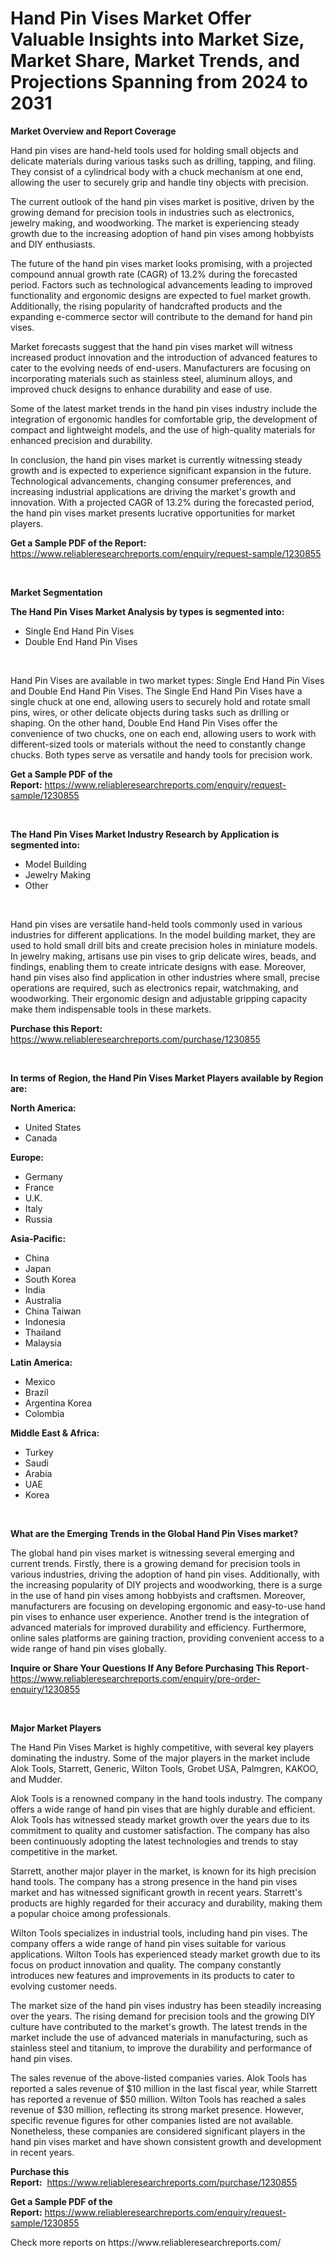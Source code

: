 <p><h1>Hand Pin Vises Market Offer Valuable Insights into Market Size, Market Share, Market Trends, and Projections Spanning from 2024 to 2031</h1></p><p><strong>Market Overview and Report Coverage</strong></p>
<p><p>Hand pin vises are hand-held tools used for holding small objects and delicate materials during various tasks such as drilling, tapping, and filing. They consist of a cylindrical body with a chuck mechanism at one end, allowing the user to securely grip and handle tiny objects with precision.</p><p>The current outlook of the hand pin vises market is positive, driven by the growing demand for precision tools in industries such as electronics, jewelry making, and woodworking. The market is experiencing steady growth due to the increasing adoption of hand pin vises among hobbyists and DIY enthusiasts.</p><p>The future of the hand pin vises market looks promising, with a projected compound annual growth rate (CAGR) of 13.2% during the forecasted period. Factors such as technological advancements leading to improved functionality and ergonomic designs are expected to fuel market growth. Additionally, the rising popularity of handcrafted products and the expanding e-commerce sector will contribute to the demand for hand pin vises.</p><p>Market forecasts suggest that the hand pin vises market will witness increased product innovation and the introduction of advanced features to cater to the evolving needs of end-users. Manufacturers are focusing on incorporating materials such as stainless steel, aluminum alloys, and improved chuck designs to enhance durability and ease of use.</p><p>Some of the latest market trends in the hand pin vises industry include the integration of ergonomic handles for comfortable grip, the development of compact and lightweight models, and the use of high-quality materials for enhanced precision and durability.</p><p>In conclusion, the hand pin vises market is currently witnessing steady growth and is expected to experience significant expansion in the future. Technological advancements, changing consumer preferences, and increasing industrial applications are driving the market's growth and innovation. With a projected CAGR of 13.2% during the forecasted period, the hand pin vises market presents lucrative opportunities for market players.</p></p>
<p><strong>Get a Sample PDF of the Report:</strong> <a href="https://www.reliableresearchreports.com/enquiry/request-sample/1230855">https://www.reliableresearchreports.com/enquiry/request-sample/1230855</a></p>
<p>&nbsp;</p>
<p><strong>Market Segmentation</strong></p>
<p><strong>The Hand Pin Vises Market Analysis by types is segmented into:</strong></p>
<p><ul><li>Single End Hand Pin Vises</li><li>Double End Hand Pin Vises</li></ul></p>
<p>&nbsp;</p>
<p><p>Hand Pin Vises are available in two market types: Single End Hand Pin Vises and Double End Hand Pin Vises. The Single End Hand Pin Vises have a single chuck at one end, allowing users to securely hold and rotate small pins, wires, or other delicate objects during tasks such as drilling or shaping. On the other hand, Double End Hand Pin Vises offer the convenience of two chucks, one on each end, allowing users to work with different-sized tools or materials without the need to constantly change chucks. Both types serve as versatile and handy tools for precision work.</p></p>
<p><strong>Get a Sample PDF of the Report:</strong>&nbsp;<a href="https://www.reliableresearchreports.com/enquiry/request-sample/1230855">https://www.reliableresearchreports.com/enquiry/request-sample/1230855</a></p>
<p>&nbsp;</p>
<p><strong>The Hand Pin Vises Market Industry Research by Application is segmented into:</strong></p>
<p><ul><li>Model Building</li><li>Jewelry Making</li><li>Other</li></ul></p>
<p>&nbsp;</p>
<p><p>Hand pin vises are versatile hand-held tools commonly used in various industries for different applications. In the model building market, they are used to hold small drill bits and create precision holes in miniature models. In jewelry making, artisans use pin vises to grip delicate wires, beads, and findings, enabling them to create intricate designs with ease. Moreover, hand pin vises also find application in other industries where small, precise operations are required, such as electronics repair, watchmaking, and woodworking. Their ergonomic design and adjustable gripping capacity make them indispensable tools in these markets.</p></p>
<p><strong>Purchase this Report:</strong>&nbsp; <a href="https://www.reliableresearchreports.com/purchase/1230855">https://www.reliableresearchreports.com/purchase/1230855</a></p>
<p>&nbsp;</p>
<p><strong>In terms of Region, the Hand Pin Vises Market Players available by Region are:</strong></p>
<p>
    <p> <strong> North America: </strong>
        <ul>
            <li>United States</li>
            <li>Canada</li>
        </ul>
        </p> 
    <p> <strong> Europe: </strong>
        <ul>
            <li>Germany</li>
            <li>France</li>
            <li>U.K.</li>
            <li>Italy</li>
            <li>Russia</li>
        </ul>
        </p> 
    <p> <strong> Asia-Pacific: </strong>
        <ul>
            <li>China</li>
            <li>Japan</li>
            <li>South Korea</li>
            <li>India</li>
            <li>Australia</li>
            <li>China Taiwan</li>
            <li>Indonesia</li>
            <li>Thailand</li>
            <li>Malaysia</li>
        </ul>
        </p> 
    <p> <strong> Latin America: </strong>
        <ul>
            <li>Mexico</li>
            <li>Brazil</li>
            <li>Argentina Korea</li>
            <li>Colombia</li>
        </ul>
        </p> 
    <p> <strong> Middle East & Africa: </strong>
        <ul>
            <li>Turkey</li>
            <li>Saudi</li>
            <li>Arabia</li>
            <li>UAE</li>
            <li>Korea</li>
        </ul>
    </p>
    </p>
<p>&nbsp;</p>
<p><strong>What are the Emerging Trends in the Global Hand Pin Vises market?</strong></p>
<p><p>The global hand pin vises market is witnessing several emerging and current trends. Firstly, there is a growing demand for precision tools in various industries, driving the adoption of hand pin vises. Additionally, with the increasing popularity of DIY projects and woodworking, there is a surge in the use of hand pin vises among hobbyists and craftsmen. Moreover, manufacturers are focusing on developing ergonomic and easy-to-use hand pin vises to enhance user experience. Another trend is the integration of advanced materials for improved durability and efficiency. Furthermore, online sales platforms are gaining traction, providing convenient access to a wide range of hand pin vises globally.</p></p>
<p><strong>Inquire or Share Your Questions If Any Before Purchasing This Report</strong>- <a href="https://www.reliableresearchreports.com/enquiry/pre-order-enquiry/1230855">https://www.reliableresearchreports.com/enquiry/pre-order-enquiry/1230855</a></p>
<p>&nbsp;</p>
<p><strong>Major Market Players</strong></p>
<p><p>The Hand Pin Vises Market is highly competitive, with several key players dominating the industry. Some of the major players in the market include Alok Tools, Starrett, Generic, Wilton Tools, Grobet USA, Palmgren, KAKOO, and Mudder.</p><p>Alok Tools is a renowned company in the hand tools industry. The company offers a wide range of hand pin vises that are highly durable and efficient. Alok Tools has witnessed steady market growth over the years due to its commitment to quality and customer satisfaction. The company has also been continuously adopting the latest technologies and trends to stay competitive in the market.</p><p>Starrett, another major player in the market, is known for its high precision hand tools. The company has a strong presence in the hand pin vises market and has witnessed significant growth in recent years. Starrett's products are highly regarded for their accuracy and durability, making them a popular choice among professionals.</p><p>Wilton Tools specializes in industrial tools, including hand pin vises. The company offers a wide range of hand pin vises suitable for various applications. Wilton Tools has experienced steady market growth due to its focus on product innovation and quality. The company constantly introduces new features and improvements in its products to cater to evolving customer needs.</p><p>The market size of the hand pin vises industry has been steadily increasing over the years. The rising demand for precision tools and the growing DIY culture have contributed to the market's growth. The latest trends in the market include the use of advanced materials in manufacturing, such as stainless steel and titanium, to improve the durability and performance of hand pin vises.</p><p>The sales revenue of the above-listed companies varies. Alok Tools has reported a sales revenue of $10 million in the last fiscal year, while Starrett has reported a revenue of $50 million. Wilton Tools has reached a sales revenue of $30 million, reflecting its strong market presence. However, specific revenue figures for other companies listed are not available. Nonetheless, these companies are considered significant players in the hand pin vises market and have shown consistent growth and development in recent years.</p></p>
<p><strong>Purchase this Report:</strong>&nbsp;&nbsp;<a href="https://www.reliableresearchreports.com/purchase/1230855">https://www.reliableresearchreports.com/purchase/1230855</a></p>
<p></p>
<p><strong>Get a Sample PDF of the Report:</strong>&nbsp;<a href="https://www.reliableresearchreports.com/enquiry/request-sample/1230855">https://www.reliableresearchreports.com/enquiry/request-sample/1230855</a></p>
<p>Check more reports on https://www.reliableresearchreports.com/</p>